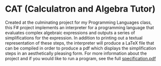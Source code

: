 # CAT (Calculatron and Algebra Tutor)
Created at the culminating project for my Programming Languages class, this F# project implements an interpreter for a programming language that evaluates complex algebraic expressions
and outputs a series of simplifications for the expression. In addition to printing out a textual representation of these steps, the interpreter will produce a LaTeX file that can be compiled
in order to produce a pdf which displays the simplification steps in an aesthetically pleasing form. For more information about the project and if you would like to run a program, see
the full [specification.pdf](docs/specification.pdf)
